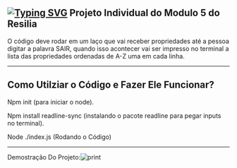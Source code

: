 [![Typing SVG](https://readme-typing-svg.herokuapp.com/?color=0000f&size=40&center=true&vCenter=true&width=1000&lines=++módulo_5+Projeto+individual+)](https://git.io/typing-svg)
Projeto Individual do Modulo 5 do Resilia
-------------------------------------------------------------------------------------------------------------------------------------------------------------------------

O código deve rodar em um laço que vai receber propriedades até a pessoa digitar a palavra SAIR, quando isso acontecer vai ser impresso no terminal a lista das propriedades ordenadas de A-Z uma em cada linha.

--------------------------------------------------------------------------------------------------------------------------------------------------------------------
Como Utilziar o Código e Fazer Ele Funcionar?
--------------------------------------------------------------------------------------------------------------------------------------------------------------------
Npm init (para iniciar o node).

Npm install readline-sync (instalando o pacote readline para pegar inputs no terminal).

Node ./index.js (Rodando o Código)

--------------------------------------------------------------------------------------------------------------------------------------------------------------------
Demostração Do Projeto:![print](https://user-images.githubusercontent.com/112700266/216044865-9d8f9ac3-ad79-4a6a-9900-ff0f5be91b54.png)

